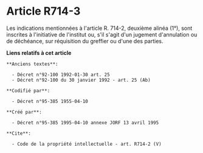 # Article R714-3

Les indications mentionnées à l'article R. 714-2, deuxième alinéa (1°), sont inscrites à l'initiative de l'institut ou, s'il
s'agit d'un jugement d'annulation ou de déchéance, sur réquisition du greffier ou d'une des parties.

**Liens relatifs à cet article**

	**Anciens textes**:

	  - Décret n°92-100 1992-01-30 art. 25
	  - Décret n°92-100 du 30 janvier 1992 - art. 25 (Ab)

	**Codifié par**:

	  - Décret n°95-385 1955-04-10

	**Créé par**:

	  - Décret n°95-385 1995-04-10 annexe JORF 13 avril 1995

	**Cite**:

	  - Code de la propriété intellectuelle - art. R714-2 (V)
